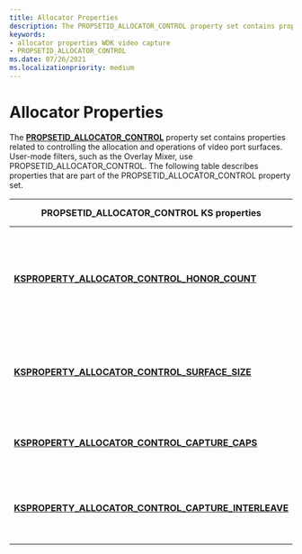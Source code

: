 ```yaml
---
title: Allocator Properties
description: The PROPSETID_ALLOCATOR_CONTROL property set contains properties related to controlling the allocation and operations of video port surfaces.
keywords:
- allocator properties WDK video capture
- PROPSETID_ALLOCATOR_CONTROL
ms.date: 07/26/2021
ms.localizationpriority: medium
---
```


# Allocator Properties

The [**PROPSETID_ALLOCATOR_CONTROL**](propsetid-allocator-control.md) property set contains properties related to controlling the allocation and operations of video port surfaces. User-mode filters, such as the Overlay Mixer, use PROPSETID_ALLOCATOR_CONTROL. The following table describes properties that are part of the PROPSETID_ALLOCATOR_CONTROL property set.

| PROPSETID_ALLOCATOR_CONTROL KS properties | Property description |
|--|--|
| [**KSPROPERTY_ALLOCATOR_CONTROL_HONOR_COUNT**](ksproperty-allocator-control-honor-count.md) | Controls how a filter determines the number of video port overlay surfaces to allocate. |
| [**KSPROPERTY_ALLOCATOR_CONTROL_SURFACE_SIZE**](ksproperty-allocator-control-surface-size.md) | Controls the dimensions of the video port overlay surface. |
| [**KSPROPERTY_ALLOCATOR_CONTROL_CAPTURE_CAPS**](ksproperty-allocator-control-capture-caps.md) | Describes the capture capabilities of the video port. |
| [**KSPROPERTY_ALLOCATOR_CONTROL_CAPTURE_INTERLEAVE**](ksproperty-allocator-control-capture-interleave.md) | Returns if the video port supports interleaved capture. |
